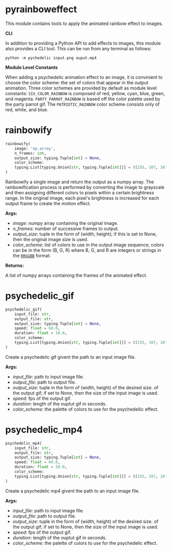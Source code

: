 
# pyrainboweffect
This module contains tools to apply the animated rainbow effect to images.

__CLI__

In addition to providing a Python API to add effects to images, this module
also provides a CLI tool.  This can be run from any terminal as follows:
```
python -m pychedelic input.png ouput.mp4
```

__Module Level Constants__

When adding a psychedelic animation effect to an image, it is convinient to
choose the color scheme: the set of colors that appear in the output animation.
Three color schemes are provided by default as module level constants:
`SIX_COLOR_RAINBOW` is composed of red, yellow, cyan, blue, green, and magenta.
`PARTY_PARROT_RAINBOW` is based off the color palette used by the party parrot
gif.  The `PATRIOTIC_RAINBOW` color scheme consists only of red, white, and
blue.


# rainbowify
```python
rainbowify(
    image: 'np.array',
    n_frames: int,
    output_size: typing.Tuple[int] = None,
    color_scheme:
    typing.List[typing.Union[str, typing.Tuple[int]]] = ((255, 107, 107), (255, 107, 181), (255, 129, 255), (208, 129, 255), (129, 172, 255), (129, 255, 255), (129, 255, 129), (255, 208, 129), (255, 129, 129))
)
```
Rainbowify a single image and return the output as a numpy array.  The
rainbowification process is performed by converting the image to grayscale
and then assigning different colors to pixels within a certain brightness
range.  In the original image, each pixel's brightness is increased for
each output frame to create the motion effect.

__Args:__

- *image*: numpy array containing the original image.
- *n_frames*: number of successive frames to output.
- *output_size*: tuple in the form of (width, height); if this is set to
    None, then the original image size is used.
- *color_scheme*: list of colors to use in the output image sequence;
    colors can be in the form (B, G, R) where B, G, and R are integers
    or strings in the [`RRGGBB`](#RRGGBB) format.

__Returns:__

A list of numpy arrays containing the frames of the animated effect.


# psychedelic_gif
```python
psychedelic_gif(
    input_file: str,
    output_file: str,
    output_size: typing.Tuple[int] = None,
    speed: float = 60.0,
    duration: float = 10.0,
    color_scheme:
    typing.List[typing.Union[str, typing.Tuple[int]]] = ((255, 107, 107), (255, 107, 181), (255, 129, 255), (208, 129, 255), (129, 172, 255), (129, 255, 255), (129, 255, 129), (255, 208, 129), (255, 129, 129))
)
```
Create a psychedelic gif givent the path to an input image file.

__Args:__

- *input_file*: path to input image file.
- *output_file*: path to output file.
- *output_size*: tuple in the form of (width, height) of the desired size.
    of the output gif; if set to None, then the size of the input image
    is used.
- *speed*: fps of the output gif.
- *duration*: length of the ouptut gif in seconds.
- *color_scheme*: the palette of colors to use for the psychedeilic effect.


# psychedelic_mp4
```python
psychedelic_mp4(
    input_file: str,
    output_file: str,
    output_size: typing.Tuple[int] = None,
    speed: float = 60.0,
    duration: float = 10.0,
    color_scheme:
    typing.List[typing.Union[str, typing.Tuple[int]]] = ((255, 107, 107), (255, 107, 181), (255, 129, 255), (208, 129, 255), (129, 172, 255), (129, 255, 255), (129, 255, 129), (255, 208, 129), (255, 129, 129))
)
```
Create a psychedelic mp4 givent the path to an input image file.

__Args:__

- *input_file*: path to input image file.
- *output_file*: path to output file.
- *output_size*: tuple in the form of (width, height) of the desired size.
    of the output gif; if set to None, then the size of the input image
    is used.
- *speed*: fps of the output gif.
- *duration*: length of the ouptut gif in seconds.
- *color_scheme*: the palette of colors to use for the psychedelic effect.

